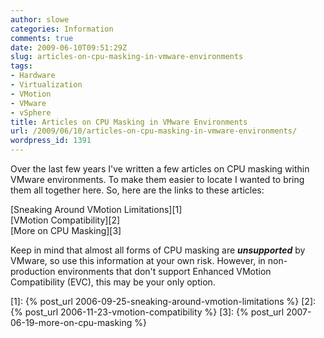 ```yaml
---
author: slowe
categories: Information
comments: true
date: 2009-06-10T09:51:29Z
slug: articles-on-cpu-masking-in-vmware-environments
tags:
- Hardware
- Virtualization
- VMotion
- VMware
- vSphere
title: Articles on CPU Masking in VMware Environments
url: /2009/06/10/articles-on-cpu-masking-in-vmware-environments/
wordpress_id: 1391
---
```


Over the last few years I've written a few articles on CPU masking within VMware environments. To make them easier to locate I wanted to bring them all together here. So, here are the links to these articles:

[Sneaking Around VMotion Limitations][1]  
[VMotion Compatibility][2]  
[More on CPU Masking][3]

Keep in mind that almost all forms of CPU masking are **_unsupported_** by VMware, so use this information at your own risk. However, in non-production environments that don't support Enhanced VMotion Compatibility (EVC), this may be your only option.

[1]: {% post_url 2006-09-25-sneaking-around-vmotion-limitations %}
[2]: {% post_url 2006-11-23-vmotion-compatibility %}
[3]: {% post_url 2007-06-19-more-on-cpu-masking %}
